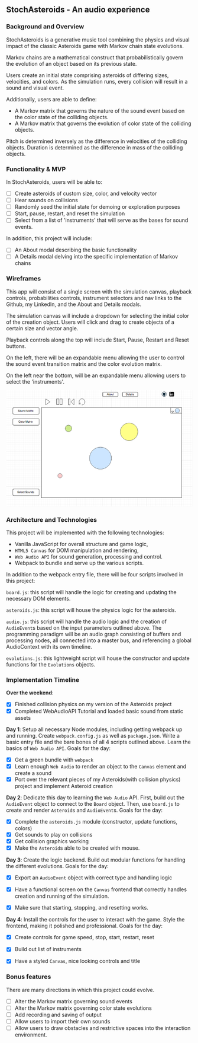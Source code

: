 ## StochAsteroids - An audio experience

### Background and Overview

StochAsteroids is a generative music tool combining the physics and visual impact of the classic Asteroids game with Markov chain state evolutions.

Markov chains are a mathematical construct that probabilistically govern the evolution of an object based on its previous state.

Users create an initial state comprising asteroids of differing sizes, velocities, and colors. As the simulation runs, every collision will result in a sound and visual event.

Additionally, users are able to define:
* A Markov matrix that governs the nature of the sound event based on the color state of the colliding objects.
* A Markov matrix that governs the evolution of color state of the colliding objects.

Pitch is determined inversely as the difference in velocities of the colliding objects.
Duration is determined as the difference in mass of the colliding objects.


### Functionality & MVP  

In StochAsteroids, users will be able to:

- [ ] Create asteroids of custom size, color, and velocity vector
- [ ] Hear sounds on collisions
- [ ] Randomly seed the initial state for demoing or exploration purposes
- [ ] Start, pause, restart, and reset the simulation
- [ ] Select from a list of 'instruments' that will serve as the bases for sound events.

In addition, this project will include:

- [ ] An About modal describing the basic functionality
- [ ] A Details modal delving into the specific implementation of Markov chains

### Wireframes

This app will consist of a single screen with the simulation canvas, playback controls, probabilities controls, instrument selectors and nav links to the Github, my LinkedIn, and the About and Details modals.  

The simulation canvas will include a dropdown for selecting the initial color of the creation object. Users will click and drag to create objects of a certain size and vector angle.

Playback controls along the top will include Start, Pause, Restart and Reset buttons.

On the left, there will be an expandable menu allowing the user to control the sound event transition matrix and the color evolution matrix.

On the left near the bottom, will be an expandable menu allowing users to select the 'instruments'.

![wireframes](images/js_wireframes.png)

### Architecture and Technologies

This project will be implemented with the following technologies:

- Vanilla JavaScript for overall structure and game logic,
- `HTML5 Canvas` for DOM manipulation and rendering,
- `Web Audio API` for sound generation, processing and control.
- Webpack to bundle and serve up the various scripts.

In addition to the webpack entry file, there will be four scripts involved in this project:

`board.js`: this script will handle the logic for creating and updating the necessary DOM elements.

`asteroids.js`: this script will house the physics logic for the asteroids.

`audio.js`: this script will handle the audio logic and the creation of `AudioEvent`s based on the input parameters outlined above. The programming paradigm will be an audio graph consisting of buffers and processing nodes, all connected into a master bus, and referencing a global AudioContext with its own timeline.

`evolutions.js`: this lightweight script will house the constructor and update functions for the `Evolutions` objects.  

### Implementation Timeline

**Over the weekend**:
- [x] Finished collision physics on my version of the Asteroids project
- [x] Completed WebAudioAPI Tutorial and loaded basic sound from static assets 

**Day 1**: Setup all necessary Node modules, including getting webpack up and running.  Create `webpack.config.js` as well as `package.json`.  Write a basic entry file and the bare bones of all 4 scripts outlined above.  Learn the basics of `Web Audio API`.  Goals for the day:

- [x] Get a green bundle with `webpack`
- [x] Learn enough `Web Audio` to render an object to the `Canvas` element and create a sound
- [x] Port over the relevant pieces of my Asteroids(with collision physics) project and implement Asteroid creation

**Day 2**: Dedicate this day to learning the `Web Audio` API.  First, build out the `AudioEvent` object to connect to the `Board` object.  Then, use `board.js` to create and render `Asteroid`s and `AudioEvent`s. Goals for the day:

- [x] Complete the `asteroids.js` module (constructor, update functions, colors)
- [x] Get sounds to play on collisions
- [x] Get collision graphics working
- [x] Make the `Asteroid`s able to be created with mouse.

**Day 3**: Create the logic backend. Build out modular functions for handling the different evolutions. Goals for the day:

- [x] Export an `AudioEvent` object with correct type and handling logic
- [x] Have a functional screen on the `Canvas` frontend that correctly handles creation and running of the simulation.
- [x] Make sure that starting, stopping, and resetting works.


**Day 4**: Install the controls for the user to interact with the game. Style the frontend, making it polished and professional. Goals for the day:

- [x] Create controls for game speed, stop, start, restart, reset
- [x] Build out list of instruments
- [x] Have a styled `Canvas`, nice looking controls and title


### Bonus features

There are many directions in which this project could evolve.

- [ ] Alter the Markov matrix governing sound events
- [ ] Alter the Markov matrix governing color state evolutions
- [ ] Add recording and saving of output
- [ ] Allow users to import their own sounds
- [ ] Allow users to draw obstacles and restrictive spaces into the interaction environment.
